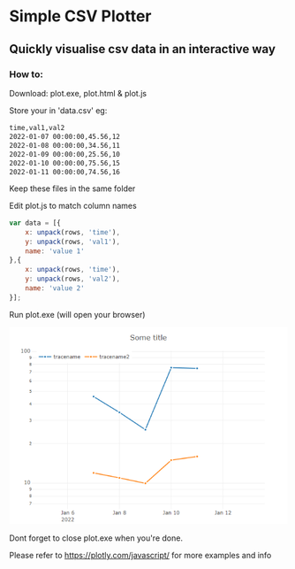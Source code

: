 # Simple CSV Plotter 

## Quickly visualise csv data in an interactive way


### How to:
Download: plot.exe, plot.html & plot.js

Store your in 'data.csv' eg:
```csv
time,val1,val2
2022-01-07 00:00:00,45.56,12
2022-01-08 00:00:00,34.56,11
2022-01-09 00:00:00,25.56,10
2022-01-10 00:00:00,75.56,15
2022-01-11 00:00:00,74.56,16
```

Keep these files in the same folder

Edit plot.js to match column names

```javascript
var data = [{
    x: unpack(rows, 'time'),
    y: unpack(rows, 'val1'),
    name: 'value 1'
},{
    x: unpack(rows, 'time'),
    y: unpack(rows, 'val2'),
    name: 'value 2'
}];
```

Run plot.exe (will open your browser)

<img src="https://github.com/fritzkeyzer/csvPlot/blob/master/screenshot.png">


Dont forget to close plot.exe when you're done.

Please refer to https://plotly.com/javascript/ for more examples and info